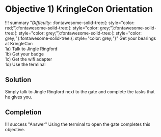 # Objective 1) KringleCon Orientation

!!! summary "*Difficulty*: :fontawesome-solid-tree:{: style="color: red;"}:fontawesome-solid-tree:{: style="color: grey;"}:fontawesome-solid-tree:{: style="color: grey;"}:fontawesome-solid-tree:{: style="color: grey;"}:fontawesome-solid-tree:{: style="color: grey;"}"
    Get your bearings at KringleCon<br>
    1a) Talk to Jingle Ringford<br>
    1b) Get your badge<br>
    1c) Get the wifi adapter<br>
    1d) Use the terminal
    
## Solution

Simply talk to Jingle Ringford next to the gate and complete the tasks that he gives you.

## Completion

!!! success "Answer"
    Using the terminal to open the gate completes this objective.